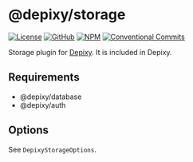 # @depixy/storage

[![License][license-badge]][license] [![GitHub][github-badge]][github] [![NPM][npm-badge]][npm] [![Conventional Commits][conventional-commits-badge]][conventional-commits]

Storage plugin for [Depixy][depixy]. It is included in Depixy.

## Requirements

- @depixy/database
- @depixy/auth

## Options

See `DepixyStorageOptions`.

[depixy]: https://github.com/depixy/depixy
[conventional-commits]: https://conventionalcommits.org
[conventional-commits-badge]: https://img.shields.io/badge/Conventional%20Commits-1.0.0-yellow.svg
[license]: ./LICENSE
[license-badge]: https://img.shields.io/github/license/depixy/storage?label=License
[npm]: https://www.npmjs.com/package/@depixy/storage
[npm-badge]: https://img.shields.io/npm/v/@depixy/storage
[github]: https://github.com/depixy/storage
[github-badge]: https://img.shields.io/github/package-json/v/depixy/storage?label=GitHub
